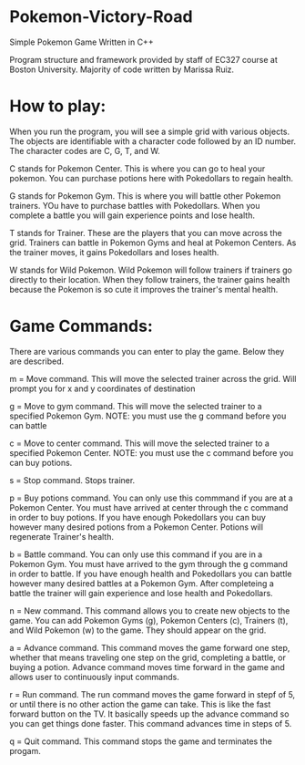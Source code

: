 # Pokemon-Victory-Road
Simple Pokemon Game Written in C++

Program structure and framework provided by staff of EC327 course at Boston University. Majority of code written by Marissa Ruiz.

# How to play:
When you run the program, you will see a simple grid with various objects. The objects are identifiable with a character code followed by an ID number. The character codes are C, G, T, and W.

C stands for Pokemon Center. This is where you can go to heal your pokemon. You can purchase potions here with Pokedollars to regain health.

G stands for Pokemon Gym. This is where you will battle other Pokemon trainers. YOu have to purchase battles with Pokedollars. When you complete a battle you will gain experience points and lose health.

T stands for Trainer. These are the players that you can move across the grid. Trainers can battle in Pokemon Gyms and heal at Pokemon Centers. As the trainer moves, it gains Pokedollars and loses health. 

W stands for Wild Pokemon. Wild Pokemon will follow trainers if trainers go directly to their location. When they follow trainers, the trainer gains health because the Pokemon is so cute it improves the trainer's mental health. 

# Game Commands:
There are various commands you can enter to play the game. Below they are described. 

m = Move command. This will move the selected trainer across the grid. Will prompt you for x and y coordinates of destination

g = Move to gym command. This will move the selected trainer to a specified Pokemon Gym. NOTE: you must use the g command before you can battle

c = Move to center command. This will move the selected trainer to a specified Pokemon Center. NOTE: you must use the c command before you can buy potions.

s = Stop command. Stops trainer.

p = Buy potions command. You can only use this commmand if you are at a Pokemon Center. You must have arrived at center through the c command in order to buy             potions. If you have enough Pokedollars you can buy however many desired potions from a Pokemon Center. Potions will regenerate Trainer's health. 

b = Battle command. You can only use this command if you are in a Pokemon Gym. You must have arrived to the gym through the g command in order to battle. If you have     enough health and Pokedollars you can battle however many desired battles at a Pokemon Gym. After completeing a battle the trainer will gain experience and lose      health and Pokedollars. 

n = New command. This command allows you to create new objects to the game. You can add Pokemon Gyms (g), Pokemon Centers (c), Trainers (t), and Wild Pokemon (w) to     the game. They should appear on the grid. 

a = Advance command. This command moves the game forward one step, whether that means traveling one step on the grid, completing a battle, or buying a potion.           Advance command moves time forward in the game and allows user to continuously input commands. 

r = Run command. The run command moves the game forward in stepf of 5, or until there is no other action the game can take. This is like the fast forward button on       the TV. It basically speeds up the advance command so you can get things done faster. This command advances time in steps of 5. 

q = Quit command. This command stops the game and terminates the progam. 

